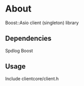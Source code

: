 # About
Boost::Asio client (singleton) library

## Dependencies
Spdlog 
Boost

## Usage
Include clientcore/client.h
